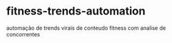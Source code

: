 # fitness-trends-automation
automação de trends virais de conteudo fitness com analise de concorrentes
